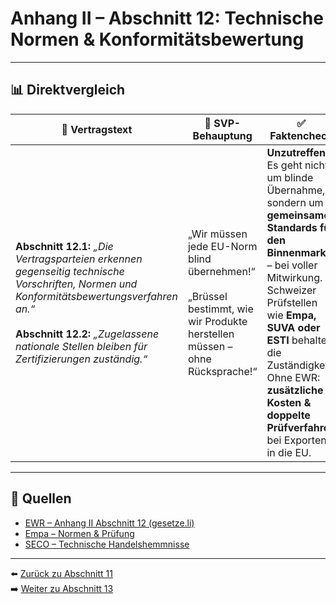 # Anhang II – Abschnitt 12: Technische Normen & Konformitätsbewertung

---

## 📊 Direktvergleich

| 📜 **Vertragstext** | 🧨 **SVP-Behauptung** | ✅ **Faktencheck** |
|---------------------|-----------------------|--------------------|
| **Abschnitt 12.1:** _„Die Vertragsparteien erkennen gegenseitig technische Vorschriften, Normen und Konformitätsbewertungsverfahren an.“_ <br><br> **Abschnitt 12.2:** _„Zugelassene nationale Stellen bleiben für Zertifizierungen zuständig.“_ | „Wir müssen jede EU-Norm blind übernehmen!“ <br><br> „Brüssel bestimmt, wie wir Produkte herstellen müssen – ohne Rücksprache!“ | **Unzutreffend:** Es geht nicht um blinde Übernahme, sondern um **gemeinsame Standards für den Binnenmarkt** – bei voller Mitwirkung. <br> Schweizer Prüfstellen wie **Empa, SUVA oder ESTI** behalten die Zuständigkeit. <br> Ohne EWR: **zusätzliche Kosten & doppelte Prüfverfahren** bei Exporten in die EU. |

---

## 🔗 Quellen

- [EWR – Anhang II Abschnitt 12 (gesetze.li)](https://www.gesetze.li/konso/html/1992036#AnhangII)
- [Empa – Normen & Prüfung](https://www.empa.ch/…)
- [SECO – Technische Handelshemmnisse](https://www.seco.admin.ch/…)

---

⬅️ [Zurück zu Abschnitt 11](abschnitt_11.md)  
➡️ [Weiter zu Abschnitt 13](abschnitt_13.md)
